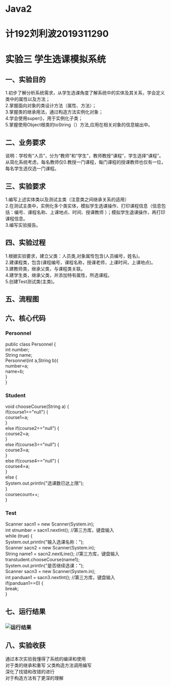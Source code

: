 # Java2
# 计192刘利波2019311290
# 实验三 学生选课模拟系统
## 一、实验目的
1.初步了解分析系统需求，从学生选课角度了解系统中的实体及其关系，学会定义类中的属性以及方法；  
2.掌握面向对象的类设计方法（属性、方法）；  
3.掌握类的继承用法，通过构造方法实例化对象；  
4.学会使用super()，用于实例化子类；  
5.掌握使用Object根类的toString（）方法,应用在相关对象的信息输出中。
## 二、业务要求
说明：学校有“人员”，分为“教师”和“学生”，教师教授“课程”，学生选择“课程”。从简化系统考虑，每名教师仅0.教授一门课程，每门课程的授课教师也仅有一位，每名学生选仅选一门课程。
 
 
 
## 三、实验要求
1.编写上述实体类以及测试主类（注意类之间继承关系的适用）  
2.在测试主类中，实例化多个类实体，模拟学生选课操作、打印课程信息（信息包括：编号、课程名称、上课地点、时间、授课教师 ）；模拟学生退课操作，再打印课程信息。   
3.编写实验报告。  
## 四、实验过程
1.根据实验要求，建立父类：人员类,对象属性包含(人员编号，姓名)。  
2.建课程类，包含(课程编号，课程名称，授课老师，上课时间，上课地点)。  
3.建教师类，继承父类，与课程类关联。  
4.建学生类，继承父类，并添加特有属性，所选课程。  
5.创建Test测试类(主类)。  
## 五、流程图





## 六、核心代码
### Personnel
public class Personnel {  
	int number;  
	String name;  
	Personnel(int a,String b){  
		number=a;  
		name=b;  
	}  
}  

### Student
void chooseCourse(String a) {  
		if(course1=="null") {  
			course1=a;  
		}  
		else if(course2=="null") {  
			course2=a;  	
		}  
		else if(course3=="null") {  
			course3=a;  
		}  
		else if(course4=="null") {  
			course4=a;  	
		}  
		else {  
			System.out.println("选课数已达上限");  
		}  
		coursecount++;  
	}  
 
 ### Test
 Scanner sacn1 = new Scanner(System.in);   
		int stnumber = sacn1.nextInt(); //第三方库，键盘输入  
		while (true) {  
			System.out.println("输入选课名称：");  
			Scanner sacn2 = new Scanner(System.in);  
			String name1 = sacn2.nextLine(); //第三方库，键盘输入  
			transtudent.chooseCourse(name1);    
			System.out.println("是否继续选课：");  
			Scanner sacn3 = new Scanner(System.in);   
			int panduan1 = sacn3.nextInt(); //第三方库，键盘输入  
			if(panduan1==0) {  
				break;  
			}  

## 七、运行结果
### ![运行结果](https://github.com/bobo848/Java2/blob/main/实验三运行截图.JPG)
## 八、实验收获
通过本次实验我懂得了系统的编译和使用  
对于类的继承和重写 父类构造方法调用编写  
深化了找错和改错的进行  
对于构造方法有了更深的理解  

